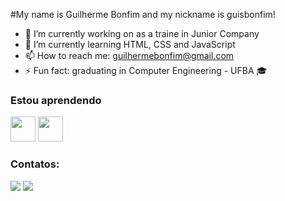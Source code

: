 #My name is Guilherme Bonfim and my nickname is guisbonfim!

- 🔭 I’m currently working on as a traine in Junior Company
- 🌱 I’m currently learning HTML, CSS and JavaScript
- 📫 How to reach me: guilhermebonfim@gmail.com
- ⚡ Fun fact: graduating in Computer Engineering - UFBA 🎓

### Estou aprendendo

<img src="https://cdn.jsdelivr.net/gh/devicons/devicon/icons/java/java-original.svg" width="40" height="40"/> <img src="https://cdn.jsdelivr.net/gh/devicons/devicon/icons/linux/linux-original.svg" width="40" height="40"/>

### Contatos:

<div>
<a href = "mailto:guilhermebonfim0218@gmail.com"><img src="https://img.shields.io/badge/Gmail-D14836?style=for-the-badge&logo=gmail&logoColor=white" target="_blank"></a>
<a href="https://www.linkedin.com/in/guilherme-bonfim-3681b41aa/" target="_blank"><img src="https://img.shields.io/badge/-LinkedIn-%230077B5?style=for-the-badge&logo=linkedin&logoColor=white" target="_blank"></a>
</div>
